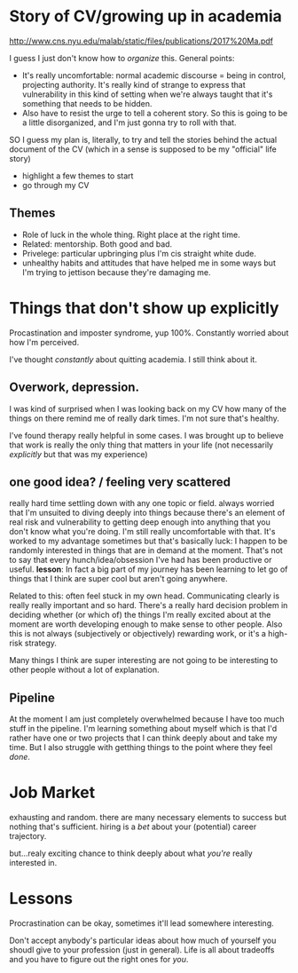 # Story of CV/growing up in academia

http://www.cns.nyu.edu/malab/static/files/publications/2017%20Ma.pdf

I guess I just don't know how to _organize_ this.  General points:

* It's really uncomfortable: normal academic discourse = being in control,
  projecting authority.  It's really kind of strange to express that
  vulnerability in this kind of setting when we're always taught that it's
  something that needs to be hidden.
* Also have to resist the urge to tell a coherent story.  So this is going to be
  a little disorganized, and I'm just gonna try to roll with that.

SO I guess my plan is, literally, to try and tell the stories behind the actual
document of the CV (which in a sense is supposed to be my "official" life story)

* highlight a few themes to start
* go through my CV 

## Themes

* Role of luck in the whole thing.  Right place at the right time.
* Related: mentorship.  Both good and bad.
* Privelege: particular upbringing plus I'm cis straight white dude.
* unhealthy habits and attitudes that have helped me in some ways but I'm trying
  to jettison because they're damaging me.

# Things that don't show up explicitly

Procastination and imposter syndrome, yup 100%.  Constantly worried about how
I'm perceived.

I've thought _constantly_ about quitting academia.  I still think about it.

## Overwork, depression.

I was kind of surprised when I was looking back on my CV how many of the things
on there remind me of really dark times.  I'm not sure that's healthy.

I've found therapy really helpful in some cases.  I was brought up to believe
that work is really the only thing that matters in your life (not necessarily
_explicitly_ but that was my experience)

## one good idea? / feeling very scattered

really hard time settling down with any one topic or field.  always worried that
I'm unsuited to diving deeply into things because there's an element of real
risk and vulnerability to getting deep enough into anything that you don't know
what you're doing.  I'm still really uncomfortable with that.  It's worked to my
advantage sometimes but that's basically luck: I happen to be randomly
interested in things that are in demand at the moment.  That's not to say that
every hunch/idea/obsession I've had has been productive or useful.  **lesson**:
In fact a big part of my journey has been learning to let go of things that I
think are super cool but aren't going anywhere.

Related to this: often feel stuck in my own head.  Communicating clearly is
really really important and so hard.  There's a really hard decision problem
in deciding whether (or which of) the things I'm really excited about at the
moment are worth developing enough to make sense to other people.  Also this is
not always (subjectively or objectively) rewarding work, or it's a high-risk
strategy.

Many things I think are super interesting are not going to be interesting to
other people without a lot of explanation.

## Pipeline

At the moment I am just completely overwhelmed because I have too much stuff in
the pipeline.  I'm learning something about myself which is that I'd rather have
one or two projects that I can think deeply about and take my time.  But I also
struggle with getthing things to the point where they feel _done_.

# Job Market

exhausting and random.  there are many necessary elements to success but nothing
that's sufficient.  hiring is a _bet_ about your (potential) career trajectory.

but...realy exciting chance to think deeply about what _you're_ really
interested in.

# Lessons

Procrastination can be okay, sometimes it'll lead somewhere interesting.

Don't accept anybody's particular ideas about how much of yourself you shoudl
give to your profession (just in general).  Life is all about tradeoffs and you
have to figure out the right ones for _you_.

